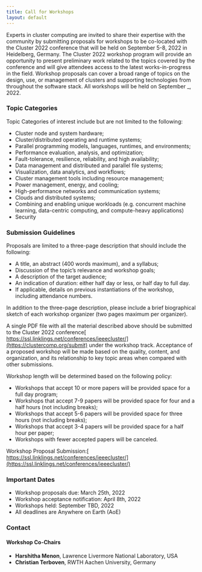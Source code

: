 ```yaml
---
title: Call for Workshops
layout: default
---
```


<!--
##### **[Download PDF of the CFP](https://clustercomp.org/2022/pdf/call_for_workshops.pdf)**
-->

Experts in cluster computing are invited to share their expertise with the community by submitting proposals for workshops to be co-located with the Cluster 2022 conference that will be held on September 5-8, 2022 in Heidelberg, Germany. The Cluster 2022 workshop program will provide an opportunity to present preliminary work related to the topics covered by the conference and will give attendees access to the latest works-in-progress in the field. Workshop proposals can cover a broad range of topics on the design, use, or management of clusters and supporting technologies from throughout the software stack. All workshops will be held on September _, 2022.


### **Topic Categories**

Topic Categories of interest include but are not limited to the following:

* Cluster node and system hardware;
* Cluster/distributed operating and runtime systems;
* Parallel programming models, languages, runtimes, and environments;
* Performance evaluation, analysis, and optimization;
* Fault-tolerance, resilience, reliability, and high availability;
* Data management and distributed and parallel file systems;
* Visualization, data analytics, and workflows;
* Cluster management tools including resource management;
* Power management, energy, and cooling;
* High-performance networks and communication systems;
* Clouds and distributed systems;
* Combining and enabling unique workloads (e.g. concurrent machine learning, data-centric computing, and compute-heavy applications)
* Security


### **Submission Guidelines**

Proposals are limited to a three-page description that should include the following:

* A title, an abstract (400 words maximum), and a syllabus;
* Discussion of the topic’s relevance and workshop goals;
* A description of the target audience;
* An indication of duration: either half day or less, or half day to full day.
* If applicable, details on previous instantiations of the workshop, including attendance numbers.

In addition to the three-page description, please include a brief biographical sketch of each workshop organizer (two pages maximum per organizer).

A single PDF file with all the material described above should be submitted to the Cluster 2022 conference[ https://ssl.linklings.net/conferences/ieeecluster/](https://clustercomp.org/submit) under the workshop track. Acceptance of a proposed workshop will be made based on the quality, content, and organization, and its relationship to key topic areas when compared with other submissions.

Workshop length will be determined based on the following policy:

* Workshops that accept 10 or more papers will be provided space for a full day program;
* Workshops that accept 7-9 papers will be provided space for four and a half hours (not including breaks);
* Workshops that accept 5-6 papers will be provided space for three hours (not including breaks);
* Workshops that accept 3-4 papers will be provided space for a half hour per paper;
* Workshops with fewer accepted papers will be canceled.

Workshop Proposal Submission:[ https://ssl.linklings.net/conferences/ieeecluster/](https://ssl.linklings.net/conferences/ieeecluster/)


### **Important Dates**

* Workshop proposals due: March 25th, 2022
* Workshop acceptance notification: April 8th, 2022
* Workshops held: September TBD, 2022
* All deadlines are Anywhere on Earth (AoE)

### **Contact**

#### **Workshop Co-Chairs**

* **Harshitha Menon**, Lawrence Livermore National Laboratory, USA
* **Christian Terboven**, RWTH Aachen University, Germany
